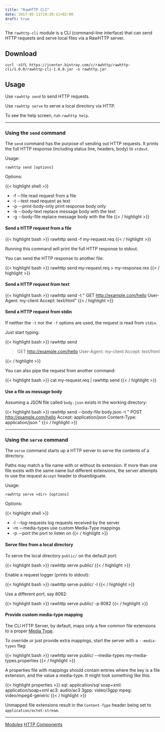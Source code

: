 ```yaml
---
title: "RawHTTP CLI"
date: 2017-05-11T19:20:11+02:00
draft: true
---
```


The `rawhttp-cli` module is a CLI (command-line interface) that can send HTTP requests and serve
local files via a RawHTTP server.

## Download

```
curl -sSfL https://jcenter.bintray.com/c/rawhttp/rawhttp-cli/1.0.0/rawhttp-cli-1.0.0.jar -o rawhttp.jar
```

## Usage

Use `rawhttp send` to send HTTP requests.

Use `rawhttp serve` to serve a local directory via HTTP.

To see the help screen, run `rawhttp help`.

<hr>

### Using the `send` command

The `send` command has the purpose of sending out HTTP requests.
It prints the full HTTP response (including status line, headers, body) to `stdout`.

Usage:

`rawhttp send [options]`

Options:

{{< highlight shell >}}
* -f --file <file>
      read request from a file
* -t --text <request-text>
      read request as text
* -p --print-body-only
      print response body only
* -b --body-text <text>
      replace message body with the text
* -g --body-file <text>
      replace message body with the file
{{< / highlight >}}

#### Send a HTTP request from a file

{{< highlight bash >}}
rawhttp send -f my-request.req
{{< / highlight >}}

Running this command will print the full HTTP response to stdout.

You can send the HTTP response to another file:

{{< highlight bash >}}
rawhttp send my-request.req > my-response.res
{{< / highlight >}}

#### Send a HTTP request from text

{{< highlight bash >}}
rawhttp send -t "
GET http://example.com/hello
User-Agent: my-client
Accept: text/html"
{{< / highlight >}}

#### Send a HTTP request from stdin

If neither the `-t` nor the `-f` options are used, the request is read from `stdin`.

Just start typing:

{{< highlight bash >}}
rawhttp send
> GET http://example.com/hello
> User-Agent: my-client
> Accept: text/html
>
{{< / highlight >}}

You can also pipe the request from another command:

{{< highlight bash >}}
cat my-request.req | rawhttp send
{{< / highlight >}}

#### Use a file as message body

Assuming a JSON file called `body.json` exists in the working directory:

{{< highlight bash >}}
rawhttp send --body-file body.json -t "
POST http://example.com/hello
Accept: application/json
Content-Type: application/json
"
{{< / highlight >}}

<hr>

### Using the `serve` command

The `serve` command starts up a HTTP server to serve the contents of a directory.

Paths may match a file name with or without its extension.
If more than one file exists with the same name but different extensions, the server attempts
to use the request `Accept` header to disambiguate.

Usage:

`rawhttp serve <dir> [options]`

Options:

{{< highlight shell >}}
* -l --log-requests
      log requests received by the server
* -m --media-types <file>
      use custom Media-Type mappings
* -p --port <port-number>
      the port to listen on
{{< / highlight >}}

#### Serve files from a local directory

To serve the local directory `public/` on the default port:

{{< highlight bash >}}
rawhttp serve public/
{{< / highlight >}}

Enable a request logger (prints to stdout):

{{< highlight bash >}}
rawhttp serve public/ -l
{{< / highlight >}}

Use a different port, say 8082:

{{< highlight bash >}}
rawhttp serve public/ -p 8082
{{< / highlight >}}

#### Provide custom media-type mapping

The CLI HTTP Server, by default, maps only a few common file extensions to a proper
[Media Type](http://www.iana.org/assignments/media-types/media-types.xhtml).

To override or just provide extra mappings, start the server with a `--media-types` flag:

{{< highlight bash >}}
rawhttp serve public/ --media-types my-media-types.properties
{{< / highlight >}}

A properties file with mappings should contain entries where the key is a file extension,
 and the value a media-type. It might look something like this:

{{< highlight properties >}}
sql: application/sql
soap+xml: application/soap+xml
ac3: audio/ac3
3gpp: video/3gpp
mpeg: video/mpeg4-generic
{{< / highlight >}}

Unmapped file extensions result in the `Content-Type` header being set to `application/octet-stream`.

<hr>

[Modules](/rawhttp-modules) [HTTP Components](/rawhttp-modules/http-components)
